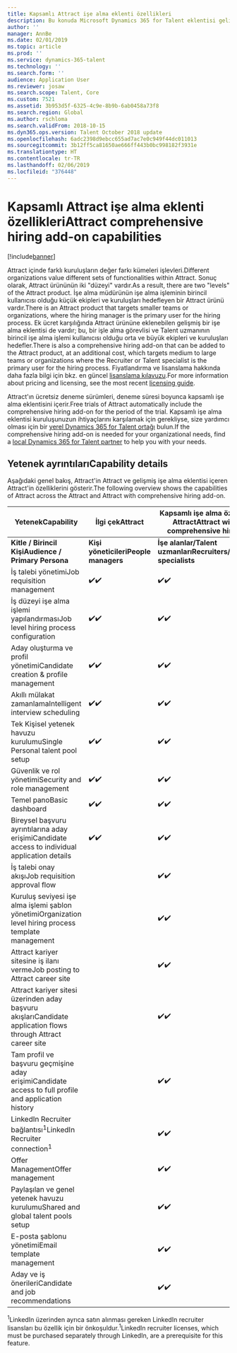 ```yaml
---
title: Kapsamlı Attract işe alma eklenti özellikleri
description: Bu konuda Microsoft Dynamics 365 for Talent eklentisi gelişmiş işe alma ile Attract'in özellikleri hakkında bilgi verir.
author: ''
manager: AnnBe
ms.date: 02/01/2019
ms.topic: article
ms.prod: ''
ms.service: dynamics-365-talent
ms.technology: ''
ms.search.form: ''
audience: Application User
ms.reviewer: josaw
ms.search.scope: Talent, Core
ms.custom: 7521
ms.assetid: 3b953d5f-6325-4c9e-8b9b-6ab0458a73f8
ms.search.region: Global
ms.author: rschloma
ms.search.validFrom: 2018-10-15
ms.dyn365.ops.version: Talent October 2018 update
ms.openlocfilehash: 6adc2398d9ebcc655ad7ac7e0c949f44dc011013
ms.sourcegitcommit: 3b12ff5ca81650ae666ff443b0bc998182f3931e
ms.translationtype: HT
ms.contentlocale: tr-TR
ms.lasthandoff: 02/06/2019
ms.locfileid: "376448"
---
```

# <a name="attract-comprehensive-hiring-add-on-capabilities"></a><span data-ttu-id="bb38a-103">Kapsamlı Attract işe alma eklenti özellikleri</span><span class="sxs-lookup"><span data-stu-id="bb38a-103">Attract comprehensive hiring add-on capabilities</span></span>

[!include[banner](../includes/banner.md)]

<span data-ttu-id="bb38a-104">Attract içinde farklı kuruluşların değer farkı kümeleri işlevleri.</span><span class="sxs-lookup"><span data-stu-id="bb38a-104">Different organizations value different sets of functionalities within Attract.</span></span> <span data-ttu-id="bb38a-105">Sonuç olarak, Attract ürününün iki "düzeyi" vardır.</span><span class="sxs-lookup"><span data-stu-id="bb38a-105">As a result, there are two "levels" of the Attract product.</span></span> <span data-ttu-id="bb38a-106">İşe alma müdürünün işe alma işleminin birincil kullanıcısı olduğu küçük ekipleri ve kuruluşları hedefleyen bir Attract ürünü vardır.</span><span class="sxs-lookup"><span data-stu-id="bb38a-106">There is an Attract product that targets smaller teams or organizations, where the hiring manager is the primary user for the hiring process.</span></span> <span data-ttu-id="bb38a-107">Ek ücret karşılığında Attract ürününe eklenebilen gelişmiş bir işe alma eklentisi de vardır; bu, bir işle alma görevlisi ve Talent uzmanının birincil işe alma işlemi kullanıcısı olduğu orta ve büyük ekipleri ve kuruluşları hedefler.</span><span class="sxs-lookup"><span data-stu-id="bb38a-107">There is also a comprehensive hiring add-on that can be added to the Attract product, at an additional cost, which targets medium to large teams or organizations where the Recruiter or Talent specialist is the primary user for the hiring process.</span></span>
<span data-ttu-id="bb38a-108">Fiyatlandırma ve lisanslama hakkında daha fazla bilgi için bkz. en güncel [lisanslama kılavuzu](https://mbs.microsoft.com/Files/public/365/Dynamics365LicensingGuide.pdf).</span><span class="sxs-lookup"><span data-stu-id="bb38a-108">For more information about pricing and licensing, see the most recent [licensing guide](https://mbs.microsoft.com/Files/public/365/Dynamics365LicensingGuide.pdf).</span></span>

<span data-ttu-id="bb38a-109">Attract'ın ücretsiz deneme sürümleri, deneme süresi boyunca kapsamlı işe alma eklentisini içerir.</span><span class="sxs-lookup"><span data-stu-id="bb38a-109">Free trials of Attract automatically include the comprehensive hiring add-on for the period of the trial.</span></span> <span data-ttu-id="bb38a-110">Kapsamlı işe alma eklentisi kuruluşunuzun ihtiyaçlarını karşılamak için gerekliyse, size yardımcı olması için bir [yerel Dynamics 365 for Talent ortağı](https://dynamics.microsoft.com/partners/find-a-partner/) bulun.</span><span class="sxs-lookup"><span data-stu-id="bb38a-110">If the comprehensive hiring add-on is needed for your organizational needs, find a [local Dynamics 365 for Talent partner](https://dynamics.microsoft.com/partners/find-a-partner/) to help you with your needs.</span></span>

## <a name="capability-details"></a><span data-ttu-id="bb38a-111">Yetenek ayrıntıları</span><span class="sxs-lookup"><span data-stu-id="bb38a-111">Capability details</span></span>

<span data-ttu-id="bb38a-112">Aşağıdaki genel bakış, Attract'in Attract ve gelişmiş işe alma eklentisi içeren Attract'in özelliklerini gösterir.</span><span class="sxs-lookup"><span data-stu-id="bb38a-112">The following overview shows the capabilities of Attract across the Attract and Attract with comprehensive hiring add-on.</span></span>

| <span data-ttu-id="bb38a-113">**Yetenek**</span><span class="sxs-lookup"><span data-stu-id="bb38a-113">**Capability**</span></span>                                           | <span data-ttu-id="bb38a-114">**İlgi çek**</span><span class="sxs-lookup"><span data-stu-id="bb38a-114">**Attract**</span></span>         | <span data-ttu-id="bb38a-115">**Kapsamlı işe alma özellikli Attract**</span><span class="sxs-lookup"><span data-stu-id="bb38a-115">**Attract with comprehensive hiring**</span></span> |
|----------------------------------------------------------|---------------------|---------------------------------------|
| <span data-ttu-id="bb38a-116">**Kitle / Birincil**  **Kişi**</span><span class="sxs-lookup"><span data-stu-id="bb38a-116">**Audience / Primary**  **Persona**</span></span>                      | <span data-ttu-id="bb38a-117">**Kişi yöneticileri**</span><span class="sxs-lookup"><span data-stu-id="bb38a-117">**People managers**</span></span> | <span data-ttu-id="bb38a-118">**İşe alanlar/Talent uzmanları**</span><span class="sxs-lookup"><span data-stu-id="bb38a-118">**Recruiters/Talent specialists**</span></span>    |
| <span data-ttu-id="bb38a-119">İş talebi yönetimi</span><span class="sxs-lookup"><span data-stu-id="bb38a-119">Job requisition management</span></span>                                | <span data-ttu-id="bb38a-120">:heavy_check_mark:</span><span class="sxs-lookup"><span data-stu-id="bb38a-120">:heavy_check_mark:</span></span>   | <span data-ttu-id="bb38a-121">:heavy_check_mark:</span><span class="sxs-lookup"><span data-stu-id="bb38a-121">:heavy_check_mark:</span></span>                    |
| <span data-ttu-id="bb38a-122">İş düzeyi işe alma işlemi yapılandırması</span><span class="sxs-lookup"><span data-stu-id="bb38a-122">Job level hiring process configuration</span></span>                    | <span data-ttu-id="bb38a-123">:heavy_check_mark:</span><span class="sxs-lookup"><span data-stu-id="bb38a-123">:heavy_check_mark:</span></span>   | <span data-ttu-id="bb38a-124">:heavy_check_mark:</span><span class="sxs-lookup"><span data-stu-id="bb38a-124">:heavy_check_mark:</span></span>                    |
| <span data-ttu-id="bb38a-125">Aday oluşturma ve profil yönetimi</span><span class="sxs-lookup"><span data-stu-id="bb38a-125">Candidate creation & profile management</span></span>                  | <span data-ttu-id="bb38a-126">:heavy_check_mark:</span><span class="sxs-lookup"><span data-stu-id="bb38a-126">:heavy_check_mark:</span></span>   | <span data-ttu-id="bb38a-127">:heavy_check_mark:</span><span class="sxs-lookup"><span data-stu-id="bb38a-127">:heavy_check_mark:</span></span>                    |
| <span data-ttu-id="bb38a-128">Akıllı mülakat zamanlama</span><span class="sxs-lookup"><span data-stu-id="bb38a-128">Intelligent interview scheduling</span></span>                         | <span data-ttu-id="bb38a-129">:heavy_check_mark:</span><span class="sxs-lookup"><span data-stu-id="bb38a-129">:heavy_check_mark:</span></span>  | <span data-ttu-id="bb38a-130">:heavy_check_mark:</span><span class="sxs-lookup"><span data-stu-id="bb38a-130">:heavy_check_mark:</span></span>                    |
| <span data-ttu-id="bb38a-131">Tek Kişisel yetenek havuzu kurulumu</span><span class="sxs-lookup"><span data-stu-id="bb38a-131">Single Personal talent pool setup</span></span>                        | <span data-ttu-id="bb38a-132">:heavy_check_mark:</span><span class="sxs-lookup"><span data-stu-id="bb38a-132">:heavy_check_mark:</span></span>   | <span data-ttu-id="bb38a-133">:heavy_check_mark:</span><span class="sxs-lookup"><span data-stu-id="bb38a-133">:heavy_check_mark:</span></span>                    |
| <span data-ttu-id="bb38a-134">Güvenlik ve rol yönetimi</span><span class="sxs-lookup"><span data-stu-id="bb38a-134">Security and role management</span></span>                              | <span data-ttu-id="bb38a-135">:heavy_check_mark:</span><span class="sxs-lookup"><span data-stu-id="bb38a-135">:heavy_check_mark:</span></span>   | <span data-ttu-id="bb38a-136">:heavy_check_mark:</span><span class="sxs-lookup"><span data-stu-id="bb38a-136">:heavy_check_mark:</span></span>                    |
| <span data-ttu-id="bb38a-137">Temel pano</span><span class="sxs-lookup"><span data-stu-id="bb38a-137">Basic dashboard</span></span>                                          | <span data-ttu-id="bb38a-138">:heavy_check_mark:</span><span class="sxs-lookup"><span data-stu-id="bb38a-138">:heavy_check_mark:</span></span>   | <span data-ttu-id="bb38a-139">:heavy_check_mark:</span><span class="sxs-lookup"><span data-stu-id="bb38a-139">:heavy_check_mark:</span></span>                    |
| <span data-ttu-id="bb38a-140">Bireysel başvuru ayrıntılarına aday erişimi</span><span class="sxs-lookup"><span data-stu-id="bb38a-140">Candidate access to individual application details</span></span>        | <span data-ttu-id="bb38a-141">:heavy_check_mark:</span><span class="sxs-lookup"><span data-stu-id="bb38a-141">:heavy_check_mark:</span></span>   | <span data-ttu-id="bb38a-142">:heavy_check_mark:</span><span class="sxs-lookup"><span data-stu-id="bb38a-142">:heavy_check_mark:</span></span>                    |
| <span data-ttu-id="bb38a-143">İş talebi onay akışı</span><span class="sxs-lookup"><span data-stu-id="bb38a-143">Job requisition approval flow</span></span>                             |                     | <span data-ttu-id="bb38a-144">:heavy_check_mark:</span><span class="sxs-lookup"><span data-stu-id="bb38a-144">:heavy_check_mark:</span></span>                    |
| <span data-ttu-id="bb38a-145">Kuruluş seviyesi işe alma işlemi şablon yönetimi</span><span class="sxs-lookup"><span data-stu-id="bb38a-145">Organization level hiring process template management</span></span>    |                     | <span data-ttu-id="bb38a-146">:heavy_check_mark:</span><span class="sxs-lookup"><span data-stu-id="bb38a-146">:heavy_check_mark:</span></span>                    |
| <span data-ttu-id="bb38a-147">Attract kariyer sitesine iş ilanı verme</span><span class="sxs-lookup"><span data-stu-id="bb38a-147">Job posting to Attract career site</span></span>                       |                     | <span data-ttu-id="bb38a-148">:heavy_check_mark:</span><span class="sxs-lookup"><span data-stu-id="bb38a-148">:heavy_check_mark:</span></span>                    |
| <span data-ttu-id="bb38a-149">Attract kariyer sitesi üzerinden aday başvuru akışları</span><span class="sxs-lookup"><span data-stu-id="bb38a-149">Candidate application flows through Attract career site</span></span>   |                      | <span data-ttu-id="bb38a-150">:heavy_check_mark:</span><span class="sxs-lookup"><span data-stu-id="bb38a-150">:heavy_check_mark:</span></span>                    |
| <span data-ttu-id="bb38a-151">Tam profil ve başvuru geçmişine aday erişimi</span><span class="sxs-lookup"><span data-stu-id="bb38a-151">Candidate access to full profile and application history</span></span> |                     | <span data-ttu-id="bb38a-152">:heavy_check_mark:</span><span class="sxs-lookup"><span data-stu-id="bb38a-152">:heavy_check_mark:</span></span>                    |
| <span data-ttu-id="bb38a-153">LinkedIn Recruiter bağlantısı<sup>1</sup></span><span class="sxs-lookup"><span data-stu-id="bb38a-153">LinkedIn Recruiter connection<sup>1</sup></span></span>                |                     | <span data-ttu-id="bb38a-154">:heavy_check_mark:</span><span class="sxs-lookup"><span data-stu-id="bb38a-154">:heavy_check_mark:</span></span>                    |
| <span data-ttu-id="bb38a-155">Offer Management</span><span class="sxs-lookup"><span data-stu-id="bb38a-155">Offer management</span></span>                                         |                     | <span data-ttu-id="bb38a-156">:heavy_check_mark:</span><span class="sxs-lookup"><span data-stu-id="bb38a-156">:heavy_check_mark:</span></span>                    |
| <span data-ttu-id="bb38a-157">Paylaşılan ve genel yetenek havuzu kurulumu</span><span class="sxs-lookup"><span data-stu-id="bb38a-157">Shared and global talent pools setup</span></span>                     |                     | <span data-ttu-id="bb38a-158">:heavy_check_mark:</span><span class="sxs-lookup"><span data-stu-id="bb38a-158">:heavy_check_mark:</span></span>                    |
| <span data-ttu-id="bb38a-159">E-posta şablonu yönetimi</span><span class="sxs-lookup"><span data-stu-id="bb38a-159">Email template management</span></span>                                |                     | <span data-ttu-id="bb38a-160">:heavy_check_mark:</span><span class="sxs-lookup"><span data-stu-id="bb38a-160">:heavy_check_mark:</span></span>                    |
| <span data-ttu-id="bb38a-161">Aday ve iş önerileri</span><span class="sxs-lookup"><span data-stu-id="bb38a-161">Candidate and job recommendations</span></span>                        |                     | <span data-ttu-id="bb38a-162">:heavy_check_mark:</span><span class="sxs-lookup"><span data-stu-id="bb38a-162">:heavy_check_mark:</span></span>                    |


<span data-ttu-id="bb38a-163"><sup>1</sup>LinkedIn üzerinden ayrıca satın alınması gereken LinkedIn recruiter lisansları bu özellik için bir önkoşuldur.</span><span class="sxs-lookup"><span data-stu-id="bb38a-163"><sup>1</sup>LinkedIn recruiter licenses, which must be purchased separately through LinkedIn, are a prerequisite for this feature.</span></span>
